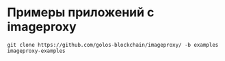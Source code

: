 # Примеры приложений с imageproxy

```
git clone https://github.com/golos-blockchain/imageproxy/ -b examples imageproxy-examples
```
